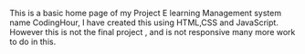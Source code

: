 This is a basic home page of my Project E learning Management system name CodingHour, I have created this using HTML,CSS and JavaScript.
However this is not the final project , and is not responsive many more work to do in this.
